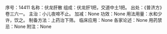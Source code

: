 序号：14411
名称：伏龙肝散
组成：伏龙肝1把，交道中土1把。
出处：《普济方》卷三六一。
主治：小儿夜啼不止。
加减：None
功效：None
用法用量：水和少许，饮之。
制备方法：上药治下筛。
临床应用：None
各家论述：None
用药禁忌：None
附注：None
